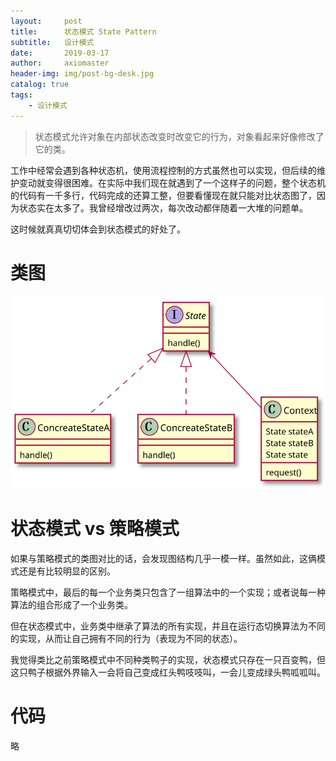 ```yaml
---
layout:     post
title:      状态模式 State Pattern
subtitle:   设计模式
date:       2019-03-17
author:     axiomaster
header-img: img/post-bg-desk.jpg
catalog: true
tags:
    - 设计模式
---
```

> 状态模式允许对象在内部状态改变时改变它的行为，对象看起来好像修改了它的类。

工作中经常会遇到各种状态机，使用流程控制的方式虽然也可以实现，但后续的维护变动就变得很困难。在实际中我们现在就遇到了一个这样子的问题，整个状态机的代码有一千多行，代码完成的还算工整，但要看懂现在就只能对比状态图了，因为状态实在太多了。我曾经增改过两次，每次改动都伴随着一大堆的问题单。

这时候就真真切切体会到状态模式的好处了。

# 类图

![plantuml插件](../img/pattern/state.svg)

# 状态模式 vs 策略模式

如果与策略模式的类图对比的话，会发现图结构几乎一模一样。虽然如此，这俩模式还是有比较明显的区别。

策略模式中，最后的每一个业务类只包含了一组算法中的一个实现；或者说每一种算法的组合形成了一个业务类。

但在状态模式中，业务类中继承了算法的所有实现，并且在运行态切换算法为不同的实现，从而让自己拥有不同的行为（表现为不同的状态）。

我觉得类比之前策略模式中不同种类鸭子的实现，状态模式只存在一只百变鸭，但这只鸭子根据外界输入一会将自己变成红头鸭吱吱叫，一会儿变成绿头鸭呱呱叫。

# 代码

略